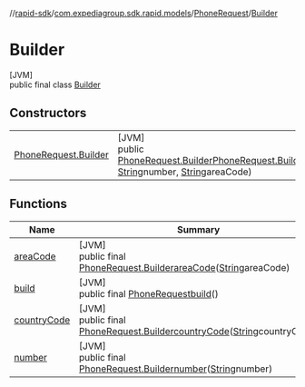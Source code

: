 //[rapid-sdk](../../../../index.md)/[com.expediagroup.sdk.rapid.models](../../index.md)/[PhoneRequest](../index.md)/[Builder](index.md)

# Builder

[JVM]\
public final class [Builder](index.md)

## Constructors

| | |
|---|---|
| [PhoneRequest.Builder](-phone-request.-builder.md) | [JVM]<br>public [PhoneRequest.Builder](index.md)[PhoneRequest.Builder](-phone-request.-builder.md)([String](https://docs.oracle.com/javase/8/docs/api/java/lang/String.html)countryCode, [String](https://docs.oracle.com/javase/8/docs/api/java/lang/String.html)number, [String](https://docs.oracle.com/javase/8/docs/api/java/lang/String.html)areaCode) |

## Functions

| Name | Summary |
|---|---|
| [areaCode](area-code.md) | [JVM]<br>public final [PhoneRequest.Builder](index.md)[areaCode](area-code.md)([String](https://docs.oracle.com/javase/8/docs/api/java/lang/String.html)areaCode) |
| [build](build.md) | [JVM]<br>public final [PhoneRequest](../index.md)[build](build.md)() |
| [countryCode](country-code.md) | [JVM]<br>public final [PhoneRequest.Builder](index.md)[countryCode](country-code.md)([String](https://docs.oracle.com/javase/8/docs/api/java/lang/String.html)countryCode) |
| [number](number.md) | [JVM]<br>public final [PhoneRequest.Builder](index.md)[number](number.md)([String](https://docs.oracle.com/javase/8/docs/api/java/lang/String.html)number) |
